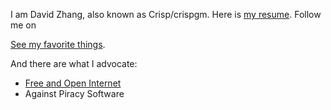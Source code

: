 I am David Zhang, also known as Crisp/crispgm. Here is [my resume](/page/resume.html).
Follow me on
<a href="http://weibo.com/crispgm" target="_blank"><i title="Weibo" class="fa fa-weibo fa-lg"></i></a>
<a href="https://instagram.com/crispgm" target="_blank"><i title="Instagram" class="fa fa-instagram fa-lg"></i></a>

[See my favorite things](/page/things.html).

And there are what I advocate:

* [Free and Open Internet](https://www.google.com/intl/en/takeaction/)
* Against Piracy Software
